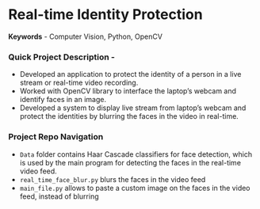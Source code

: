# Real-time Identity Protection

**Keywords** - Computer Vision, Python, OpenCV

### Quick Project Description -
  - Developed an application to protect the identity of a person in a live stream or real-time video recording.
  - Worked with OpenCV library to interface the laptop’s webcam and identify faces in an image.
  - Developed a system to display live stream from laptop’s webcam and protect the identities by blurring the faces in the video in real-time.

### Project Repo Navigation
  - `Data` folder contains Haar Cascade classifiers for face detection, which is used by the main program for detecting the faces in the real-time video feed.
  - `real_time_face_blur.py` blurs the faces in the video feed
  - `main_file.py` allows to paste a custom image on the faces in the video feed, instead of blurring
